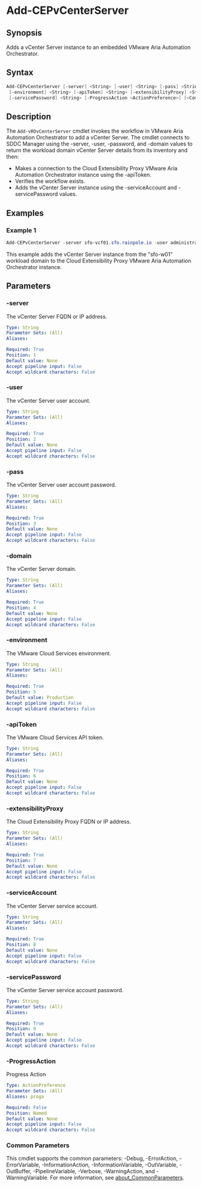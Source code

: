 # Add-CEPvCenterServer

## Synopsis

Adds a vCenter Server instance to an embedded VMware Aria Automation Orchestrator.

## Syntax

```powershell
Add-CEPvCenterServer [-server] <String> [-user] <String> [-pass] <String> [-domain] <String>
 [-environment] <String> [-apiToken] <String> [-extensibilityProxy] <String> [-serviceAccount] <String>
 [-servicePassword] <String> [-ProgressAction <ActionPreference>] [<CommonParameters>]
```

## Description

The `Add-vROvCenterServer` cmdlet invokes the workflow in VMware Aria Automation Orchestrator to add a vCenter
Server.
The cmdlet connects to SDDC Manager using the -server, -user, -password, and -domain values to return
the workload domain vCenter Server details from its inventory and then:

- Makes a connection to the Cloud Extensibility Proxy VMware Aria Automation Orchestrator instance using the -apiToken.
- Verifies the workflow exists.
- Adds the vCenter Server instance using the -serviceAccount and -servicePassword values.

## Examples

### Example 1

```powershell
Add-CEPvCenterServer -server sfo-vcf01.sfo.rainpole.io -user administrator@vsphere.local -pass VMw@re1! -domain sfo-w01 -apiToken <string> -environment staging -extensibilityProxy sfo-vmc-cep01.sfo.rainpole.io -serviceAccount svc-vro-vsphere@sfo.rainpole.io -servicePassword VMw@re1!
```

This example adds the vCenter Server instance from the "sfo-w01" workload domain to the Cloud Extensibility Proxy VMware Aria Automation Orchestrator instance.

## Parameters

### -server

The vCenter Server FQDN or IP address.

```yaml
Type: String
Parameter Sets: (All)
Aliases:

Required: True
Position: 1
Default value: None
Accept pipeline input: False
Accept wildcard characters: False
```

### -user

The vCenter Server user account.

```yaml
Type: String
Parameter Sets: (All)
Aliases:

Required: True
Position: 2
Default value: None
Accept pipeline input: False
Accept wildcard characters: False
```

### -pass

The vCenter Server user account password.

```yaml
Type: String
Parameter Sets: (All)
Aliases:

Required: True
Position: 3
Default value: None
Accept pipeline input: False
Accept wildcard characters: False
```

### -domain

The vCenter Server domain.

```yaml
Type: String
Parameter Sets: (All)
Aliases:

Required: True
Position: 4
Default value: None
Accept pipeline input: False
Accept wildcard characters: False
```

### -environment

The VMware Cloud Services environment.

```yaml
Type: String
Parameter Sets: (All)
Aliases:

Required: True
Position: 5
Default value: Production
Accept pipeline input: False
Accept wildcard characters: False
```

### -apiToken

The VMware Cloud Services API token.

```yaml
Type: String
Parameter Sets: (All)
Aliases:

Required: True
Position: 6
Default value: None
Accept pipeline input: False
Accept wildcard characters: False
```

### -extensibilityProxy

The Cloud Extensibility Proxy FQDN or IP address.

```yaml
Type: String
Parameter Sets: (All)
Aliases:

Required: True
Position: 7
Default value: None
Accept pipeline input: False
Accept wildcard characters: False
```

### -serviceAccount

The vCenter Server service account.

```yaml
Type: String
Parameter Sets: (All)
Aliases:

Required: True
Position: 8
Default value: None
Accept pipeline input: False
Accept wildcard characters: False
```

### -servicePassword

The vCenter Server service account password.

```yaml
Type: String
Parameter Sets: (All)
Aliases:

Required: True
Position: 9
Default value: None
Accept pipeline input: False
Accept wildcard characters: False
```

### -ProgressAction

Progress Action

```yaml
Type: ActionPreference
Parameter Sets: (All)
Aliases: proga

Required: False
Position: Named
Default value: None
Accept pipeline input: False
Accept wildcard characters: False
```

### Common Parameters

This cmdlet supports the common parameters: -Debug, -ErrorAction, -ErrorVariable, -InformationAction, -InformationVariable, -OutVariable, -OutBuffer, -PipelineVariable, -Verbose, -WarningAction, and -WarningVariable. For more information, see [about_CommonParameters](http://go.microsoft.com/fwlink/?LinkID=113216).

